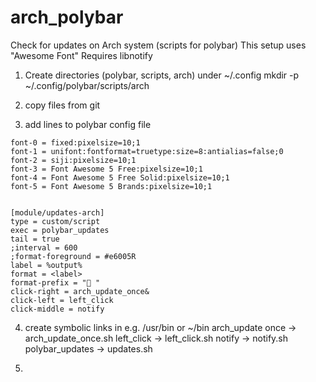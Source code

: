 # arch_polybar
Check for updates on Arch system (scripts for polybar)
This setup uses "Awesome Font"
Requires libnotify

1. Create directories (polybar, scripts, arch) under ~/.config
    mkdir -p ~/.config/polybar/scripts/arch
  
2. copy files from git

3. add lines to polybar config file
```
font-0 = fixed:pixelsize=10;1
font-1 = unifont:fontformat=truetype:size=8:antialias=false;0
font-2 = siji:pixelsize=10;1
font-3 = Font Awesome 5 Free:pixelsize=10;1
font-4 = Font Awesome 5 Free Solid:pixelsize=10;1
font-5 = Font Awesome 5 Brands:pixelsize=10;1


[module/updates-arch]
type = custom/script
exec = polybar_updates
tail = true
;interval = 600
;format-foreground = #e6005R
label = %output%
format = <label>
format-prefix = " "
click-right = arch_update_once&
click-left = left_click
click-middle = notify
```

4. create symbolic links in e.g. /usr/bin or ~/bin
arch_update once -> arch_update_once.sh
left_click -> left_click.sh
notify -> notify.sh
polybar_updates -> updates.sh

5. 





